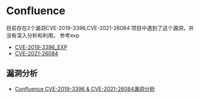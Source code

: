 # Confluence

目前存在2个漏洞CVE-2019-3396,CVE-2021-26084
项目中遇到了这个漏洞，并没有深入分析和利用。
参考exp

+ [CVE-2019-3396_EXP](https://github.com/Yt1g3r/CVE-2019-3396_EXP)
+ [CVE-2021-26084](https://github.com/h3v0x/CVE-2021-26084_Confluence)

## 漏洞分析
+ [Confluence CVE-2019-3396 & CVE-2021-26084漏洞分析](https://xz.aliyun.com/t/10736)
